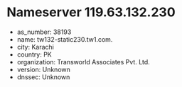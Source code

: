 # Nameserver 119.63.132.230

* as_number: 38193
* name: tw132-static230.tw1.com.
* city: Karachi
* country: PK
* organization: Transworld Associates Pvt. Ltd.
* version: Unknown
* dnssec: Unknown
